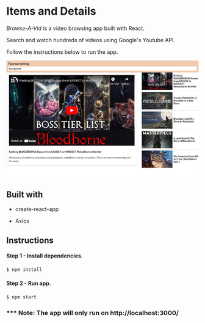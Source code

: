 # Items and Details

<em>Browse-A-Vid</em> is a video browsing app built with React.

Search and watch hundreds of videos using Google's Youtube API.

Follow the instructions below to run the app.

![Browse-A-Vid UI](./src/images/browse-a-vid-screenshot.png)

## Built with

- create-react-app

- Axios

## Instructions

#### Step 1 - Install dependencies.

```zsh
$ npm install
```

#### Step 2 - Run app.

```zsh
$ npm start
```

### \*\*\* Note: The app will only run on http://localhost:3000/
